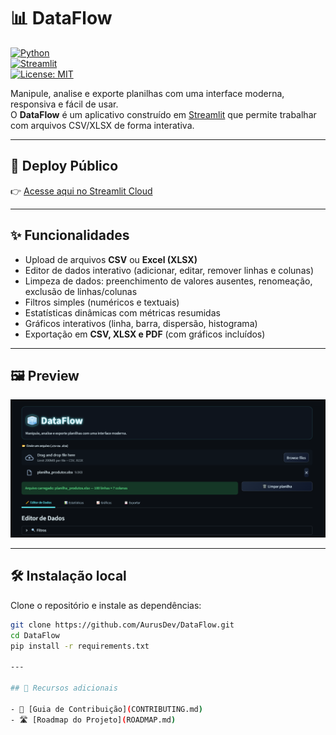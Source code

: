 # 📊 DataFlow

[![Python](https://img.shields.io/badge/Python-3.10%2B-blue.svg?logo=python)](https://www.python.org/)  
[![Streamlit](https://img.shields.io/badge/Streamlit-App-FF4B4B?logo=streamlit)](https://streamlit.io/)  
[![License: MIT](https://img.shields.io/badge/License-MIT-green.svg)](LICENSE)  

Manipule, analise e exporte planilhas com uma interface moderna, responsiva e fácil de usar.  
O **DataFlow** é um aplicativo construído em [Streamlit](https://streamlit.io/) que permite trabalhar com arquivos CSV/XLSX de forma interativa.  

---

## 🚀 Deploy Público  

👉 [Acesse aqui no Streamlit Cloud](https://dataflow.streamlit.app)

---

## ✨ Funcionalidades  

- Upload de arquivos **CSV** ou **Excel (XLSX)**
- Editor de dados interativo (adicionar, editar, remover linhas e colunas)
- Limpeza de dados: preenchimento de valores ausentes, renomeação, exclusão de linhas/colunas
- Filtros simples (numéricos e textuais)
- Estatísticas dinâmicas com métricas resumidas
- Gráficos interativos (linha, barra, dispersão, histograma)
- Exportação em **CSV, XLSX e PDF** (com gráficos incluídos)

---

## 🖼️ Preview  

![Screenshot do DataFlow](dataflow/assets/screenshot.png)

---

## 🛠️ Instalação local  

Clone o repositório e instale as dependências:

```bash
git clone https://github.com/AurusDev/DataFlow.git
cd DataFlow
pip install -r requirements.txt

---

## 📌 Recursos adicionais

- 📖 [Guia de Contribuição](CONTRIBUTING.md)  
- 🛣️ [Roadmap do Projeto](ROADMAP.md)


